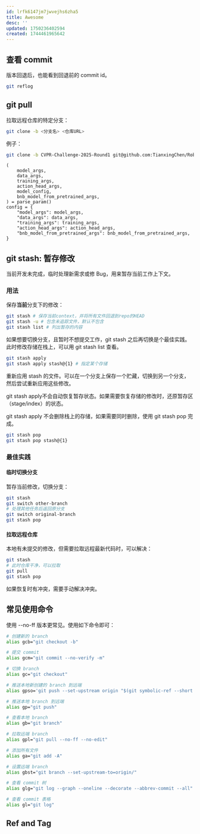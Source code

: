 ```yaml
---
id: lrfk6147jm7jwvejhs6zha5
title: Awesome
desc: ''
updated: 1750236402594
created: 1744461965642
---
```


## 查看 commit

版本回退后，也能看到回退前的 commit id。

```bash
git reflog
```

## git pull

拉取远程仓库的特定分支：

```bash
git clone -b <分支名> <仓库URL>
```

例子：

```bash
git clone -b CVPR-Challenge-2025-Round1 git@github.com:TianxingChen/RoboTwin.git
```

    (
        model_args,
        data_args,
        training_args,
        action_head_args,
        model_config,
        bnb_model_from_pretrained_args,
    ) = parse_param()
    config = {
        "model_args": model_args,
        "data_args": data_args,
        "training_args": training_args,
        "action_head_args": action_head_args,
        "bnb_model_from_pretrained_args": bnb_model_from_pretrained_args,
    }

## git stash: 暂存修改

当前开发未完成，临时处理新需求或修 Bug，用来暂存当前工作上下文。

### 用法

保存**当前**分支下的修改：

```bash
git stash # 保存当前context，并将所有文件回退到repo的HEAD
git stash -u # 包含未追踪文件，默认不包含
git stash list # 列出暂存的内容
```

如果想要切换分支，且暂时不想提交工作，git stash 之后再切换是个最佳实践。此时修改存储在栈上，可以用 git stash list 查看。

```bash
git stash apply
git stash apply stash@{1} # 指定某个存储
```

重新应用 stash 的文件。可以在一个分支上保存一个贮藏，切换到另一个分支，然后尝试重新应用这些修改。 

git stash apply ​​不会自动恢复暂存状态​​。如果需要恢复存储的修改时，还原暂存区（stage/index）的状态。

git stash apply 不会删除栈上的存储，如果需要同时删除，使用 git stash pop 完成。

```bash
git stash pop
git stash pop stash@{1}
```

### 最佳实践

#### 临时切换分支

暂存当前修改，切换分支：

```bash
git stash
git switch other-branch
# 处理其他任务后返回原分支
git switch original-branch
git stash pop
```

#### 拉取远程仓库

本地有未提交的修改，但需要拉取远程最新代码时，可以解决：

```bash
git stash
# 此时仓库干净，可以拉取
git pull
git stash pop
```

如果恢复时有冲突，需要手动解决冲突。

## 常见使用命令

使用 --no-ff 版本更常见。使用如下命令即可：

```bash
# 创建新的 branch
alias gcb="git checkout -b"

# 提交 commit
alias gcm="git commit --no-verify -m"

# 切换 branch
alias gc="git checkout"

# 推送本地新创建的 branch 到远端
alias gpso='git push --set-upstream origin "$(git symbolic-ref --short HEAD)"'

# 推送本地 branch 到远端
alias gp="git push"

# 查看本地 branch
alias gb="git branch"

# 拉取远端 branch
alias gpl="git pull --no-ff --no-edit"

# 添加所有文件
alias ga="git add -A"

# 设置远端 branch
alias gbst="git branch --set-upstream-to=origin/"

# 查看 commit 树
alias glg="git log --graph --oneline --decorate --abbrev-commit --all"

# 查看 commit 表格
alias gl="git log"
```

## Ref and Tag
